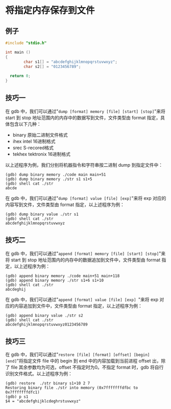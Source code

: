 # 将指定内存保存到文件

## 例子

```c
#include "stdio.h"

int main ()  
{  
        char s1[] = "abcdefghijklmnopqrstuvwxyz";  
        char s2[] = "0123456789";  
  
  return 0;  
} 
```

## 技巧一

在 gdb 中，我们可以通过"`dump [format] memory [file] [start] [stop]`"来将 start 到 stop 地址范围内的内存中的数据写到文件，文件类型由 format 指定，具体包含以下几种：

* binary    原始二进制文件格式
* ihex        intel 16进制格式
* srec        S-recored格式
* tekhex    tektronix 16进制格式

以上述程序为例，我们分别将机器指令和字符串按二进制 dump 到指定文件中：

```shell
(gdb) dump binary memory ./code main main+51
(gdb) dump binary memory ./str s1 s1+5
(gdb) shell cat ./str
abcde
```

在 gdb 中，我们可以通过"`dump [format] value [file] [exp]`"来将 exp 对应的内容写到文件，文件类型由 format 指定，以上述程序为例：

```shell
(gdb) dump binary value ./str s1
(gdb) shell cat ./str
abcdefghijklmnopqrstuvwxyz
```

## 技巧二

在 gdb 中，我们可以通过"`append [format] memory [file] [start] [stop]`"来将 start 到 stop 地址范围内的内存中的数据追加到文件中，文件类型由 format 指定，以上述程序为例：

```shell
(gdb) append binary memory ./code main+51 main+118
(gdb) append binary memory ./str s1+6 s1+10
(gdb) shell cat ./str
abcdeghij
```

在 gdb 中，我们可以通过"`append [format] value [file] [exp] `"来将 exp 对应的内容追加到文件中，文件类型由 format 指定，以上述程序为例：

```shell
(gdb) append binary value ./str s2
(gdb) shell cat ./str
abcdefghijklmnopqrstuvwxyz0123456789
```

## 技巧三

在 gdb 中，我们可以通过"`restore [file] [format] [offset] [begin] [end]`"将指定文件 file 中的 begin 到 end 中的内容加载到当前进程 offset 出，除了 file 其余参数均为可选，offset 不指定时为0。不指定 format 时，gdb 将自行识别文件格式。以上述程序为例：

```shell
(gdb) restore  ./str binary s1+10 2 7
Restoring binary file ./str into memory (0x7fffffffdfbc to 0x7fffffffdfc1)
(gdb) p s1
$4 = "abcdefghijklcdeghrstuvwxyz"
```



